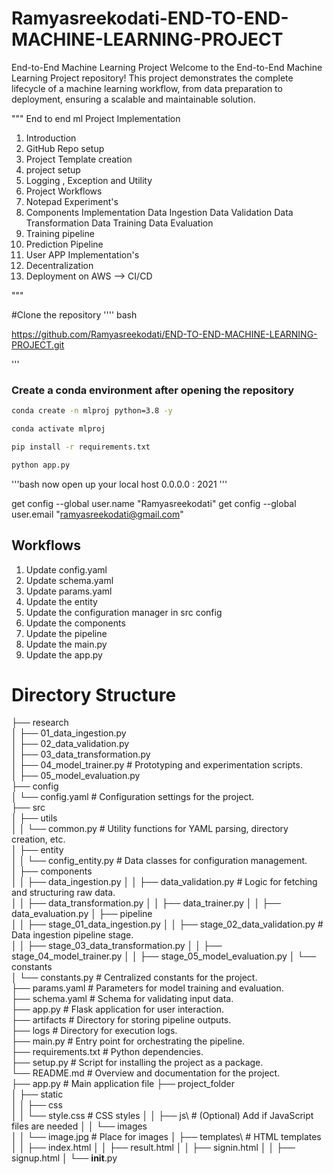 # Ramyasreekodati-END-TO-END-MACHINE-LEARNING-PROJECT
End-to-End Machine Learning Project
Welcome to the End-to-End Machine Learning Project repository! This project demonstrates the complete lifecycle of a machine learning workflow, from data preparation to deployment, ensuring a scalable and maintainable solution.

""" 
End to end ml Project Implementation
1. Introduction
2. GitHub Repo setup
3. Project Template creation
4. project setup
5. Logging , Exception and Utility
6. Project Workflows
7. Notepad Experiment's
8. Components Implementation
	Data Ingestion
	Data Validation
	Data Transformation
	Data Training
	Data Evaluation
9.  Training pipeline
10. Prediction Pipeline
11. User APP Implementation's
12. Decentralization
13. Deployment on AWS --> CI/CD

"""



#Clone the repository
''''
bash

https://github.com/Ramyasreekodati/END-TO-END-MACHINE-LEARNING-PROJECT.git

'''

### Create a conda environment after opening the repository

```bash
conda create -n mlproj python=3.8 -y
```

```bash
conda activate mlproj
```

```bash
pip install -r requirements.txt
```

```bash
python app.py
```
'''bash
now open up your local host 0.0.0.0 : 2021
'''


get config --global user.name "Ramyasreekodati"
get config --global user.email "ramyasreekodati@gmail.com"

## Workflows

1. Update config.yaml
2. Update schema.yaml
3. Update params.yaml
4. Update the entity
5. Update the configuration manager in src config
6. Update the components
7. Update the pipeline 
8. Update the main.py
9. Update the app.py



# Directory Structure

├── research  
│   ├── 01_data_ingestion.py  
│   ├── 02_data_validation.py   
│   ├── 03_data_transformation.py   
│   ├── 04_model_trainer.py        # Prototyping and experimentation scripts.  
│   ├── 05_model_evaluation.py   
├── config  
│   └── config.yaml                # Configuration settings for the project.  
├── src  
│   ├── utils  
│   │   └── common.py              # Utility functions for YAML parsing, directory creation, etc.  
│   ├── entity  
│   │   └── config_entity.py       # Data classes for configuration management.  
│   ├── components  
│   │   ├── data_ingestion.py 
│   │   ├── data_validation.py      # Logic for fetching and structuring raw data.  
│   │   ├── data_transformation.py 
│   │   ├── data_trainer.py 
│   │   ├── data_evaluation.py 
│   ├── pipeline  
│   │   ├── stage_01_data_ingestion.py 
│   │   ├── stage_02_data_validation.py  # Data ingestion pipeline stage.  
│   │   ├── stage_03_data_transformation.py 
│   │   ├── stage_04_model_trainer.py 
│   │   ├── stage_05_model_evaluation.py 
│   └── constants  
│       └── constants.py           # Centralized constants for the project.  
├── params.yaml                    # Parameters for model training and evaluation.  
├── schema.yaml                    # Schema for validating input data.  
├── app.py                         # Flask application for user interaction.  
├── artifacts                      # Directory for storing pipeline outputs.  
├── logs                           # Directory for execution logs.  
├── main.py                        # Entry point for orchestrating the pipeline.  
├── requirements.txt               # Python dependencies.  
├── setup.py                       # Script for installing the project as a package.  
└── README.md                      # Overview and documentation for the project.  
├── app.py                           # Main application file
├── project_folder\
│   ├── static\
│   │    ├── css\
│   │         └── style.css            # CSS styles
│   │     ├── js\                      # (Optional) Add if JavaScript files are needed
│   │     └── images\
│   │         └── image.jpg            # Place for images
│   ├── templates\                   # HTML templates
│   │     ├── index.html
│   │     ├── result.html
│   │     ├── signin.html
│   │     ├── signup.html
│   └── __init__.py  
















